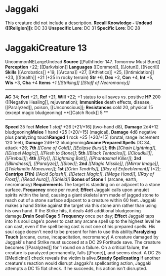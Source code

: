 ﻿---
ac: '34'
alignment: NE
all_resistance: null
burrow_speed: null
charisma: '+4'
climb_speed: null
constitution: '+4'
creature_ability:
- Bones of Stone
- Catch Rock
- Drain Soul Cage
- Paralyzing Touch
- Steady Spellcasting
creature_family: null
description: 'This creature did not include a description.<br/><br/><b><u>Recall Knowledge
  - Undead</u> ( [[DATABASE/skill/Religion|Religion]] )</b>: DC 33<br/><b><u>Unspecific
  Lore</u></b>: DC 31<br/><b><u>Specific Lore</u></b>: DC 28'
dexterity: '+2'
element: null
fly_speed: null
fortitude: '+21'
hardness: null
hp: 200 ( negative healing , rejuvenation)
id: '1557'
immunity:
- '[[DATABASE/trait/Death|death]] effects'
- '[[DATABASE/trait/Disease|disease]]'
- '[[DATABASE/condition/Paralyzed|paralyzed]]'
- '[[DATABASE/trait/Poison|poison]]'
- '[[DATABASE/condition/Unconscious|unconscious]]'
intelligence: '+5'
land_speed: '35'
language:
- '[[DATABASE/language/Common|Common]]'
- '[[DATABASE/language/Jotun|Jotun]]'
- '[[DATABASE/language/Necril|Necril]]'
level: '13'
max_speed: '35'
name: Jaggaki
perception: '+22'
rarity: Uncommon
reflex: '+21'
resistance:
- '[[DATABASE/trait/Cold|cold]] 20'
- physical 15 (except magic bludgeoning)
rus_type_level: null
school: null
sense:
- '[[DATABASE/monsterability/Darkvision|darkvision]]'
size: Large
skill:
- '[[DATABASE/skill/Acrobatics|Acrobatics]] +19'
- '[[DATABASE/skill/Arcana|Arcana]] +27'
- '[[DATABASE/skill/Athletics|Athletics]] +25'
- '[[DATABASE/skill/Intimidation|Intimidation]] +23'
- '[[DATABASE/skill/Stealth|Stealth]] +21'
source: '[[DATABASE/source/Pathfinder 147. Tomorrow Must Burn|Pathfinder #147: Tomorrow
  Must Burn]]'
speed:
- 35 feet
spell:
- '[[DATABASE/spell/Acid Splash|Acid Splash]]'
- '[[DATABASE/spell/Black Tentacles|BlackTentacles]]'
- '[[DATABASE/spell/Blindness|Blindness]]'
- '[[DATABASE/spell/Chain Lightning|Chain Lightning]]'
- '[[DATABASE/spell/Cloudkill|Cloudkill]]'
- '[[DATABASE/spell/Cone of Cold|Cone of Cold]]'
- '[[DATABASE/spell/Detect Magic|Detect Magic]]'
- '[[DATABASE/spell/Dispel Magic|Dispel Magic]]'
- '[[DATABASE/spell/Eclipse Burst|Eclipse Burst]]'
- '[[DATABASE/spell/Fireball|Fireball]]'
- '[[DATABASE/spell/Flesh to Stone|Flesh to Stone]]'
- '[[DATABASE/spell/Fly|Fly]]'
- '[[DATABASE/spell/Grim Tendrils|GrimTendrils]]'
- '[[DATABASE/spell/Lightning Bolt|Lightning Bolt]]'
- '[[DATABASE/spell/Mage Hand|Mage Hand]]'
- '[[DATABASE/spell/Magic Missile|MagicMissile]]'
- '[[DATABASE/spell/Mirror Image|Mirror Image]]'
- '[[DATABASE/spell/Paralyze|Paralyze]]'
- '[[DATABASE/spell/Phantasmal Killer|Phantasmal Killer]]'
- '[[DATABASE/spell/Ray of Enfeeblement|Ray of Enfeeblement]]'
- '[[DATABASE/spell/Ray of Frost|Ray of Frost]]'
- '[[DATABASE/spell/Read Aura|ReadAura]]'
- '[[DATABASE/spell/Shield|Shield]]'
- '[[DATABASE/spell/Slow|Slow]]'
- '[[DATABASE/spell/Telekinetic Maneuver|Telekinetic Maneuver]]'
strength: '+6'
strength_req: '6'
strongest_save:
- Will
swim_speed: null
trait:
- '[[DATABASE/trait/Uncommon|Uncommon]]'
- '[[DATABASE/trait/Undead|Undead]]'
type: Creature
vision: Darkvision
weakest_save:
- Fortitude
- Reflex
weakness: null
will: '+22'
wisdom: '+3'

---
# Jaggaki

This creature did not include a description.
**Recall Knowledge - Undead ([[Religion]])**: DC 33
**Unspecific Lore**: DC 31
**Specific Lore**: DC 28

# Jaggaki<span class="item-type">Creature 13</span>

<span class="trait-uncommon item-trait">Uncommon</span><span class="trait-alignment item-trait">NE</span><span class="trait-size item-trait">Large</span><span class="item-trait">Undead</span>
**Source** [[Pathfinder 147. Tomorrow Must Burn]]
**Perception** +22; [[Darkvision]]
**Languages** [[Common]], [[Jotun]], [[Necril]]
**Skills** [[Acrobatics]] +19, [[Arcana]] +27, [[Athletics]] +25, [[Intimidation]] +23, [[Stealth]] +21 (+25 in rocky terrain)
**Str** +6, **Dex** +2, **Con** +4, **Int** +5, **Wis** +3, **Cha** +4
**Items** _+1 [[Striking]] [[Staff of Necromancy]]_

---
**AC** 34; **Fort** +21, **Ref** +21, **Will** +22; +1 status to all saves vs. positive
**HP** 200 ([[Negative Healing]], rejuvenation); **Immunities** death effects, disease, [[Paralyzed]], poison, [[Unconscious]]; **Resistances** cold 20, physical 15 (except magic bludgeoning)
<span class="in-box-ability">**[[Catch Rock]] <span class="action-icon">5</span> ** </span>

---
**Speed** 35 feet
<span class="in-box-ability">**Melee** <span class="action-icon">1</span> _staff_ +26 [+21/+16] (two-hand d8), **Damage** 2d4+12 bludgeoning</span><span class="in-box-ability">**Melee** <span class="action-icon">1</span> hand +25 [+20/+15] (magical), **Damage** 4d8 negative plus paralyzing touch</span><span class="in-box-ability">**Ranged** <span class="action-icon">1</span> rock +25 [+20/+15] (brutal, range increment 120 feet), **Damage** 2d6+12 bludgeoning</span>**Arcane Prepared Spells** DC 34, attack +26; **7th** _[[Cone of Cold]]_, _[[Eclipse Burst]]_; **6th** _[[Chain Lightning]]_, _[[Dispel Magic]]_, _[[Flesh to Stone]]_; **5th** _[[Black Tentacles]]_, _[[Cloudkill]]_, _[[Fireball]]_; **4th** _[[Fly]]_, _[[Lightning Bolt]]_, _[[Phantasmal Killer]]_; **3rd** _[[Blindness]]_, _[[Paralyze]]_, _[[Slow]]_; **2nd** _[[Magic Missile]]_, _[[Mirror Image]]_, _[[Telekinetic Maneuver]]_; **1st** _[[Grim Tendrils]]_, _[[Ray of Enfeeblement]]_ (×2); **Cantrips** **(7th)** _[[Acid Splash]]_, _[[Detect Magic]]_, _[[Mage Hand]]_, _[[Ray of Frost]]_, _[[Read Aura]]_, _[[Shield]]_
<span class="in-box-ability">**Bones of Stone** <span class="action-icon">1</span> (arcane, earth, necromancy) **Requirements** The target is standing on or adjacent to a stone surface. **Frequency** once per round; **Effect** Jaggaki calls upon unquiet spirits within the land, causing a giant skeletal arm made of jagged stone to reach out of a stone surface adjacent to a creature within 60 feet. Jaggaki makes a hand Strike against the target via this stone arm rather than using his own hand. If the Strike hits, it deals 4d6 additional bludgeoning damage.</span><span class="in-box-ability">**Drain Soul Cage** <span class="action-icon">5</span> **Frequency** once per day; **Effect** Jaggaki taps into his soul cage's power to cast any arcane spell up to the highest level he can cast, even if the spell being cast is not one of his prepared spells. His soul cage doesn't need to be present for him to use this ability.</span><span class="in-box-ability">**Paralyzing Touch** (arcane, curse, incapacitation, necromancy) A creature damaged by Jaggaki's hand Strike must succeed at a DC 29 Fortitude save. The creature becomes [[Paralyzed]] for 1 round on a failure. On a critical failure, the creature is paralyzed permanently, falls [[Prone]], and seems dead. A DC 25 [[Medicine]] check reveals the victim is alive.</span><span class="in-box-ability">**Steady Spellcasting** If another creature's reaction would disrupt Jaggaki's spellcasting action, Jaggaki attempts a DC 15 flat check. If he succeeds, his action isn't disrupted.</span>